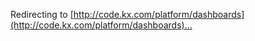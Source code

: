 <script>
    window.location.href = "http://code.kx.com/platform/dashboards";
</script>

Redirecting to [http://code.kx.com/platform/dashboards](http://code.kx.com/platform/dashboards)…

